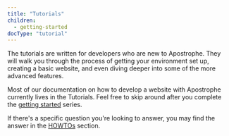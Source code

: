 ```yaml
---
title: "Tutorials"
children:
  - getting-started
docType: "tutorial"
---
```


The tutorials are written for developers who are new to Apostrophe. They will walk you through the process of getting your environment set up, creating a basic website, and even diving deeper into some of the more advanced features.

Most of our documentation on how to develop a website with Apostrophe currently lives in the Tutorials. Feel free to skip around after you complete the [getting started](getting-started/index.html) series.

If there's a specific question you're looking to answer, you may find the answer in the [HOWTOs](../howtos/index.html) section.
